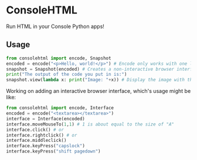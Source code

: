 # ConsoleHTML
Run HTML in your Console Python apps!
## Usage
```py
from consolehtml import encode, Snapshot
encoded = encode("<p>Hello, world!</p>") # Encode only works with one line.
snapshot = Snapshot(encoded) # Creates a non-interactive browser interface
print("The output of the code you put in is:")
snapshot.view(lambda x: print("Image: "+x)) # Display the image with the text 'Image: ' in front.
```
Working on adding an interactive browser interface, which's usage might be like:
```py
from consolehtml import encode, Interface
encoded = encode("<textarea></textarea>")
interface = Interface(encoded)
interface.moveMouseTo(1,1) # 1 is about equal to the size of "A"
interface.click() # or
interface.rightclick() # or
interface.middleclick()
interface.keyPress("capslock")
interface.keyPress("shift pagedown")
```
